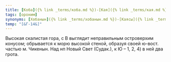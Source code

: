 ```yaml
---
title: [Коба]({% link _terms/коба.md %})-[Кая]({% link _terms/кая.md %})
tags: [ороним]
synonyms: [Хобанын]({% link _terms/хобанын.md %})-[Каясы]({% link _terms/каясы.md %}), Чикен-[Кая]({% link _terms/кая.md %}), Пещерная [Скала]({% link _terms/скала.md %}), Орел
temp: "[&Г-14&]"
---
```


Высокая скалистая гора, с В выглядит неправильным островерхим конусом;
обрывается к морю высокой стеной, образуя своей ю-вост. частью м. Чикенын. Над
нп Новый Свет (Судак.), к Ю – 1, 2, 4) в ней два грота.
